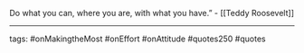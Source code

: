 Do what you can, where you are, with what you have.” - [[Teddy Roosevelt]] 

---
tags: #onMakingtheMost #onEffort #onAttitude #quotes250 #quotes
